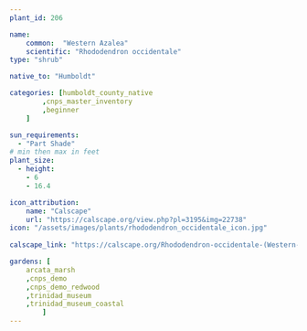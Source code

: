 ```yaml
---
plant_id: 206 

name: 
    common:  "Western Azalea" 
    scientific: "Rhododendron occidentale"  
type: "shrub"

native_to: "Humboldt"

categories: [humboldt_county_native
        ,cnps_master_inventory
        ,beginner  
    ]

sun_requirements:
  - "Part Shade"
# min then max in feet
plant_size:
  - height: 
    - 6 
    - 16.4

icon_attribution: 
    name: "Calscape"
    url: "https://calscape.org/view.php?pl=3195&img=22738"
icon: "/assets/images/plants/rhododendron_occidentale_icon.jpg"
 
calscape_link: "https://calscape.org/Rhododendron-occidentale-(Western-Azalea)"

gardens: [
    arcata_marsh
    ,cnps_demo
    ,cnps_demo_redwood
    ,trinidad_museum
    ,trinidad_museum_coastal
        ]
---
```

